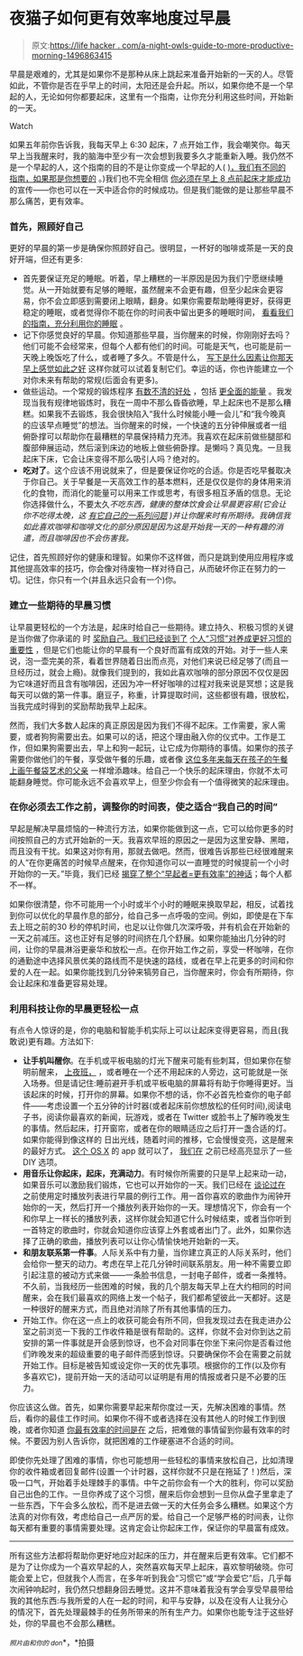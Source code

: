 # 夜猫子如何更有效率地度过早晨

> 原文:[https://life hacker . com/a-night-owls-guide-to-more-productive-morning-1496863415](https://lifehacker.com/a-night-owls-guide-to-more-productive-mornings-1496863415)

早晨是艰难的，尤其是如果你不是那种从床上跳起来准备开始新的一天的人。尽管如此，不管你是否在乎早上的时间，太阳还是会升起。所以，如果你绝不是一个早起的人，无论如何你都要起床，这里有一个指南，让你充分利用这些时间，开始新的一天。

Watch

如果五年前你告诉我，我每天早上 6:30 起床，7 点开始工作，我会嘲笑你。每天早上当我醒来时，我的脑海中至少有一次会想到我要多久才能重新入睡。我仍然不是一个早起的人，这个指南的目的不是让你变成一个早起的人( [)，我们有不同的指南，如果那是你想要的](https://lifehacker.com/why-youre-not-a-morning-person-and-how-to-become-one-514388263) 。)我们也不完全相信 [你必须在早上 8 点前起床才能成功](http://lifehacker.com/5-things-successful-people-do-before-8-am-1474846488) 的宣传——你也可以在一天中适合你的时候成功。但是我们能做的是让那些早晨不那么痛苦，更有效率。

### 首先，照顾好自己

更好的早晨的第一步是确保你照顾好自己。很明显，一杯好的咖啡或茶是一天的良好开端，但还有更多:

*   首先要保证充足的睡眠。听着，早上糟糕的一半原因是因为我们宁愿继续睡觉。从一开始就要有足够的睡眠，虽然醒来不会更有趣，但至少起床会更容易，你不会立即感到需要闭上眼睛，翻身。如果你需要帮助睡得更好，获得更稳定的睡眠，或者觉得你不能在你的时间表中留出更多的睡眠时间， [看看我们的指南，充分利用你的睡眠](http://lifehacker.com/how-to-get-better-sleep-and-need-less-every-night-5971884) 。
*   记下你感觉良好的早晨。你知道那些早晨，当你醒来的时候，你刚刚好去吗？他们可能不会经常来，但每个人都有他们的时间。可能是天气，也可能是前一天晚上晚饭吃了什么，或者睡了多久。不管是什么， [写下是什么因素让你那天早上感觉如此之好](https://lifehacker.com/fill-out-this-one-minute-form-every-day-and-find-out-wh-5901651) 这样你就可以试着复制它们。幸运的话，你也许能建立一个对你未来有帮助的常规(后面会有更多)。
*   做些运动。一个常规的锻炼程序 [有数不清的好处](http://lifehacker.com/how-exercise-affects-your-body-and-how-to-pick-the-rig-507511853) ，包括 [更全面的能量](http://lifehacker.com/top-10-reasons-to-exercise-regularly-besides-losing-we-1473616982) 。我发现当我有规律地锻炼时，我在一周中不那么昏昏欲睡，早上起床也不是那么糟糕。如果我不去锻炼，我会很快陷入“我什么时候能小睡一会儿”和“我今晚真的应该早点睡觉”的想法。当你醒来的时候，一个快速的五分钟伸展或者一组俯卧撑可以帮助你在最糟糕的早晨保持精力充沛。我喜欢在起床前做些腿部和腹部伸展运动，然后滚到床边的地板上做些俯卧撑。是懒吗？真见鬼。一旦我起床下床，它会让床变得不那么吸引人吗？绝对的。
*   **吃对了**。这个应该不用说就来了，但是要保证你吃的合适。你是否吃早餐取决于你自己。关于早餐是一天高效工作的基本燃料，还是仅仅是你的身体用来消化的食物，而消化的能量可以用来工作或思考，有很多相互矛盾的信息。无论你选择做什么，不要太久*不吃东西，健康的整体饮食会让早晨更容易(它会让你不吃得太晚，这 [有它自己的一系列问题](http://lifehacker.com/10-stubborn-food-myths-that-just-wont-die-debunked-by-5847591) )并让你醒来时有所期待。我确信我如此喜欢咖啡和咖啡文化的部分原因是因为这是开始我一天的一种有趣的消遣，而且咖啡因也不会伤害我。*

记住，首先照顾好你的健康和理智。如果你不这样做，而只是跳到使用应用程序或其他提高效率的技巧，你会像对待废物一样对待自己，从而破坏你正在努力的一切。记住，你只有一个(并且永远只会有一个)你。

### 建立一些期待的早晨习惯

让早晨更轻松的一个方法是，起床时给自己一些期待。建立持久、积极习惯的关键是当你做了你承诺的 时 [奖励自己。我们已经谈到了](https://lifehacker.com/master-the-habit-loop-to-break-bad-habits-and-build-bet-5948871) [个人“习惯”对养成更好习惯的重要性](http://lifehacker.com/how-your-personal-rituals-impact-your-health-and-how-t-974317914) ，但是它们也能让你的早晨有一个良好而富有成效的开始。对于一些人来说，泡一壶完美的茶，看着世界随着日出而点亮，对他们来说已经足够了(而且一旦经历过，就会上瘾)。就像我们提到的，我如此喜欢咖啡的部分原因不仅仅是因为它味道好而且含有咖啡因，还因为冲一杯好咖啡的过程对我来说是冥想；这是我每天可以做的第一件事。磨豆子，称重，计算提取时间，这些都很有趣，很放松，当我完成时得到的奖励帮助我早上起床。

然而，我们大多数人起床的真正原因是因为我们不得不起床。工作需要，家人需要，或者狗狗需要出去。如果可以的话，把这个理由融入你的仪式中。工作是工作，但如果狗需要出去，早上和狗一起玩，让它成为你期待的事情。如果你的孩子需要你做他们的午餐，享受做午餐的乐趣，或者像 [这位多年来每天在孩子的午餐上画午餐袋艺术的父亲](http://mashable.com/2013/04/26/sandwich-art/) 一样增添趣味。给自己一个快乐的起床理由，你就不太可能翻身睡觉。你可能永远不会喜欢早上，但至少你会有一个值得微笑的起床理由。

### 在你必须去工作之前，调整你的时间表，使之适合“我自己的时间”

早起是解决早晨烦恼的一种流行方法，如果你能做到这一点，它可以给你更多的时间按照自己的方式开始新的一天。我喜欢早班的原因之一是因为这里安静、黑暗，而且没有干扰。如果这对你有用，那就去做吧。然而，很难告诉那些已经很难醒来的人“在你更痛苦的时候早点醒来，在你知道你可以一直睡觉的时候提前一个小时开始你的一天。”毕竟，我们已经 [揭穿了整个“早起者=更有效率”的神话](https://lifehacker.com/seven-productivity-myths-debunked-by-science-and-comm-5965826)；每个人都不一样。

如果你很清楚，你不可能用一个小时或半个小时的睡眠来换取早起，相反，试着找到你可以优化的早晨作息的部分，给自己多一点呼吸的空间。例如，即使是在下车去上班之前的30 秒的停机时间，也足以让你做几次深呼吸，并有机会在开始新的一天之前减压。这也正好有足够的时间挤在几个舒展。如果你能抽出几分钟的时间，让你的早晨淋浴更豪华和放松一点。在你开始工作之前，享受一杯咖啡，在你的通勤途中选择风景优美的路线而不是快速的路线，或者在早上花更多的时间和你爱的人在一起。如果你能找到几分钟来犒劳自己，当你醒来时，你会有所期待，你会让起床和准备更容易处理。

### 利用科技让你的早晨更轻松一点

有点令人惊讶的是，你的电脑和智能手机实际上可以让起床变得更容易，而且(我敢说)更有趣。方法如下:

*   **让手机叫醒你**。在手机或平板电脑的灯光下醒来可能有些刺耳，但如果你在黎明前醒来， [上夜班，](http://lifehacker.com/how-can-i-get-used-to-working-the-night-shift-1466627171) ，或者睡在一个还不用起床的人旁边，这可能就是一张入场券。但是请记住:睡前避开手机或平板电脑的屏幕将有助于你睡得更好。当该起床的时候，打开你的屏幕。如果你不想的话，你不必首先检查你的电子邮件——考虑设置一个五分钟的计时器(或者起床前你想放松的任何时间),阅读电子书，阅读你最喜欢的新闻，玩游戏，或者在 Twitter 或脸书上了解昨晚发生的事情。然后起床，打开窗帘，或者在你的眼睛适应之后打开一盏合适的灯。如果你能得到像这样的 日出光线，随着时间的推移，它会慢慢变亮，这是醒来的最好方式。 [这个 OS X](http://lifehacker.com/wake-up-light-uses-your-mac-to-simulate-a-sunrise-and-w-5891355) 的 app 就可以了， [我们在](http://lifehacker.com/how-can-i-wake-up-to-something-pleasant-instead-of-horr-1154292955) 之前已经高亮显示了一些 DIY 选项。
*   **用音乐让你起床，起床，充满动力**。有时候你所需要的只是早上起来动一动，如果音乐可以激励我们锻炼，它也可以开始你的一天。我们已经在 [谈论过在](https://lifehacker.com/create-a-morning-playlist-to-make-sure-you-leave-on-tim-5877455) 之前使用定时播放列表进行早晨的例行工作。用一首你喜欢的歌曲作为闹钟开始你的一天，然后打开一个播放列表开始你的一天。理想情况下，你会有一个和你早上一样长的播放列表，这样你就会知道它什么时候结束，或者当你听到一首特定的歌曲时，你就会知道你应该穿上外套或者出门了。此外，如果你选择了正确的歌曲，播放列表可以让你心情愉快地开始新的一天。
*   **和朋友联系第一件事**。人际关系中有力量，当你建立真正的人际关系时，他们会给你一整天的动力。考虑在早上花几分钟时间联系朋友。用一种不需要立即引起注意的被动方式来做——一条脸书信息，一封电子邮件，或者一条推特。不久前，当我经历一些困难的时候，我的几个朋友每天早上在大约相同的时间醒来，会在我们最喜欢的网络上发一个帖子，我们都希望彼此一天都好。这是一种很好的醒来方式，而且绝对消除了所有其他事情的压力。
*   开始工作。你在这一点上的收获可能会有所不同，但我发现过去在我走进办公室之前浏览一下我的工作收件箱是很有帮助的。这样，你就不会对你到达之前安排的第一件事就是开会感到惊讶，也不会对同事在你坐下来问你是否看过他们昨晚发来的超级重要的电子邮件而感到惊讶。只要确保你不会在需要之前就开始工作。目标是被告知或设定你一天的优先事项。根据你的工作(以及你有多喜欢它)，提前开始一天的活动可以证明是有用的情报或者只是不必要的压力。

你应该这么做。首先，如果你需要早起来帮你度过一天，先解决困难的事情。然后，看你的最佳工作时间。如果你不得不或者选择在没有其他人的时候工作到很晚，或者你知道 [你最有效率的时间是在](https://lifehacker.com/work-only-your-good-hours-to-become-more-productive-5810290) 之后，把难做的事情留到你最有效率的时候。不要因为别人告诉你，就把困难的工作硬塞进不合适的时间。

即使你先处理了困难的事情，你也可能想用一些轻松的事情来放松自己，比如清理你的收件箱或者回复邮件(设置一个计时器，这样你就不只是在拖延了！)然后，深吸一口气，开始着手处理棘手的事情。中午之前你会有一个大的胜利，你可以奖励自己出色的工作。一旦你养成了这个习惯，醒来后你会想到一旦你从盘子里拿走了一些东西，下午会多么放松，而不是进去做一天的大任务会多么糟糕。如果这个方法真的对你有效，考虑给自己一点严厉的爱。给自己一个足够严格的时间表，让你每天都有重要的事情需要处理。这肯定会让你起床工作，保证你的早晨富有成效。

* * *

所有这些方法都将帮助你更好地应对起床的压力，并在醒来后更有效率。它们都不是为了让你成为一个喜欢早起的人，突然喜欢每天早上起床，喜欢黎明破晓。你可能会爱上它，但就我个人而言，在多年听到我会“习惯它”或“学会爱它”后，几乎每次闹钟响起时，我仍然只想翻身回去睡觉。这并不意味着我没有学会享受早晨带给我的其他东西:与我所爱的人在一起的时间，和平与安静，以及在没有人让我分心的情况下，首先处理最棘手的任务所带来的所有生产力。如果你也能专注于这些好处，你的早晨也不会那么糟糕。

<small>*照片由*</small><small>*和你的 don*</small>*，*拍摄